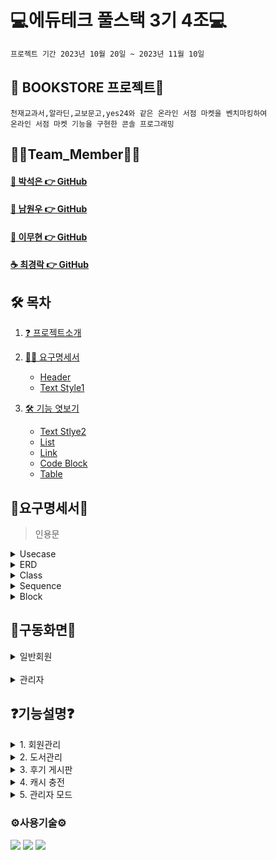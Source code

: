 #  💻에듀테크 풀스택 3기 4조💻
```bash
프로젝트 기간 2023년 10월 20일 ~ 2023년 11월 10일
```
## 📖 BOOKSTORE 프로젝트📖
```bash프로젝트 소개
천재교과서,알라딘,교보문고,yes24와 같은 온라인 서점 마켓을 벤치마킹하여
온라인 서점 마켓 기능을 구현한 콘솔 프로그래밍
```

## 🙋‍♀️Team_Member🙋‍♀️
#### [🎵 박석은 👉 GitHub](https://github.com/seokeunpark)
#### [🌱 남원우 👉 GitHub](https://github.com/wwnoov)
#### [🧟 이무현 👉 GitHub](https://github.com/LMH9999)
#### [☕ 최경락 👉 GitHub](https://github.com/raknrak)

## 🛠 목차   

1. [❓ 프로젝트소개  ](#-BOOKSTORE가-뭐예요)
2. [🙋‍♀️ 요구명세서](#-좀-더-구체적으로-가르쳐주세요)
    - [Header](#[header](https://github.com/wwnoov/Team_ProJect/blob/main/%ED%9A%8C%EC%9D%98%EB%A1%9D/%EC%9A%94%EA%B5%AC%EB%AA%85%EC%84%B8%EC%84%9C.png))   
    - [Text Style1](#text-style1)  
3. [🛠 기능 엿보기](#-기능-엿보기)
    
    - [Text Stlye2](#text-style2)   
    - [List](#list)      
    - [Link](#link)   
    - [Code Block](#code-block)   
    - [Table](#table)
  
## 📌요구명세서📌

>인용문   
<details><summary>Usecase</summary>
  
<img src="https://github.com/wwnoov/Team_ProJect/blob/main/%ED%9A%8C%EC%9D%98%EB%A1%9D/3%EC%B0%A8%ED%9A%8C%EC%9D%98%EB%A1%9D/%EC%9C%A0%EC%8A%A4%EC%BC%80%EC%9D%B4%EC%8A%A4.png">

</details>
<details><summary>ERD</summary>
<img src="https://github.com/wwnoov/Team_ProJect/blob/main/%ED%9A%8C%EC%9D%98%EB%A1%9D/3%EC%B0%A8%ED%9A%8C%EC%9D%98%EB%A1%9D/ERD.png">
    
</details>
<details><summary>Class</summary>
    
<img src="https://github.com/wwnoov/Team_ProJect/blob/main/%ED%9A%8C%EC%9D%98%EB%A1%9D/3%EC%B0%A8%ED%9A%8C%EC%9D%98%EB%A1%9D/%ED%81%B4%EB%9E%98%EC%8A%A4%EB%8B%A4%EC%9D%B4%EC%96%B4%EA%B7%B8%EB%9E%A8.png">

</details>
<details><summary>Sequence</summary>
    
<img src="https://github.com/wwnoov/Team_ProJect/blob/main/%ED%9A%8C%EC%9D%98%EB%A1%9D/3%EC%B0%A8%ED%9A%8C%EC%9D%98%EB%A1%9D/%EC%8B%9C%ED%80%80%EC%8A%A4%20%ED%9A%8C%EC%9B%90.png">

</details>

<details><summary>Block</summary>

<img src="https://github.com/wwnoov/Team_ProJect/blob/main/%ED%9A%8C%EC%9D%98%EB%A1%9D/%EB%B8%94%EB%A1%9D%EB%8B%A4%EC%9D%B4%EC%96%B4%EA%B7%B8%EB%9E%A8.png">
    
</details>

## 👑구동화면👑
<details><summary>일반회원</summary>
    
![일반회원](https://github.com/wwnoov/Team_ProJect/assets/145524959/33cc394a-bcfe-41e9-b6ab-49863de391c8)

</details>
<br/>
<details><summary>관리자</summary>
    
![관리자](https://github.com/wwnoov/Team_ProJect/assets/145524959/e6c1562f-5b48-454f-a033-6312a0112a1f) 

</details>

## ❓기능설명❓

<details><summary>1. 회원관리
</summary>
회원 가입시 중복 아이디 체크<br/>
관리자 아이디 가입 불가<br/>
로그인시 비밀번호 오류 3회 시 로그인 불가<br/>
</details>

<details><summary>2. 도서관리
</summary>
도서 조회·구매·구매 <br/>
도서 구매 시 재고 감소<br/>
추천 도서 <br/>
</details>

<details><summary>3. 후기 게시판
</summary>
후기 게시글 등록
후기 게시글 수정
후기 게시글 삭제</details>

<details><summary>4. 캐시 충전
</summary>
캐시충전
</details>

<details><summary>5. 관리자 모드
</summary>
관리자모드
</details>
   


### ⚙️사용기술⚙️
<div>
<img src="https://img.shields.io/badge/Java-007396?style=flat&logo=Conda-Forge&logoColor=white" />
<img src="https://img.shields.io/badge/MySQL-4479A1?style=flat&logo=MySQL&logoColor=white" />
<img src="https://img.shields.io/badge/MariaDB-003545?style=flat&logo=MariaDB&logoColor=white" />
</div>


